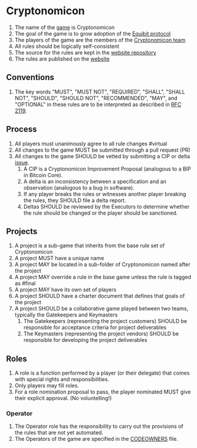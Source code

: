# Cryptonomicon

1. The name of the [game](./Nomicon/) is Cryptonomicon
1. The goal of the game is to grow adoption of the [Equibit protocol](https://arxiv.org/abs/1612.06953)
1. The players of the game are the members of the [Cryptonomicon team](https://github.com/orgs/Equibit/teams/cryptonomicon/members)
1. All rules should be logically self-consistent 
1. The source for the rules are kept in the [website repository](https://github.com/Equibit/Cryptonomicon)
1. The rules are published on the [website](https://equibit.github.io/Cryptonomicon/)

## Conventions

1. The key words "MUST", "MUST NOT", "REQUIRED", "SHALL", "SHALL NOT", "SHOULD", "SHOULD NOT", "RECOMMENDED", "MAY", and "OPTIONAL" in these rules are to be interpreted as described in [RFC 2119](https://www.ietf.org/rfc/rfc2119.txt).

## Process

1. All players must unanimously agree to all rule changes #virtual
1. All changes to the game MUST be submitted through a pull request (PR)
1. All changes to the game SHOULD be vetted by submitting a CIP or delta [issue](https://github.com/Equibit/Cryptonomicon/issues).
    1. A CIP is a Cryptonomicon Improvement Proposal (analogous to a BIP in Bitcoin Core). 
    1. A delta is an inconsistency between a specification and an observation (analogous to a bug in software). 
    1. If any player breaks the rules or witnesses another player breaking the rules, they SHOULD file a delta report.
    1. Deltas SHOULD be reviewed by the Executors to determine whether the rule should be changed or the player should be sanctioned.

## Projects

1. A project is a sub-game that inherits from the base rule set of Cryptonomicon
1. A project MUST have a unique name
1. A project MAY be located in a sub-folder of Cryptonomicon named after the project
1. A project MAY override a rule in the base game unless the rule is tagged as #final
1. A project MAY have its own set of players 
1. A project SHOULD have a charter document that defines that goals of the project
1. A project SHOULD be a collaborative game played between two teams, typically the Gatekeepers and Keymasters
    1. The Gatekeepers (representing the project customers) SHOULD be responsible for acceptance criteria for project deliverables
    1. The Keymasters (representing the project vendors) SHOULD be responsible for developing the project deliverables 

## Roles

1. A role is a function performed by a player (or their delegate) that comes with special rights and responsibilities.
1. Only players may fill roles.
1. For a role nomination proposal to pass, the player nominated MUST give their explicit approval. (No voluntelling!)

### Operator

1. The Operator role has the responsibility to carry out the provisions of the rules that are not yet automated.
1. The Operators of the game are specified in the [CODEOWNERS](https://github.com/Equibit/Cryptonomicon/CODEOWNERS) file.
